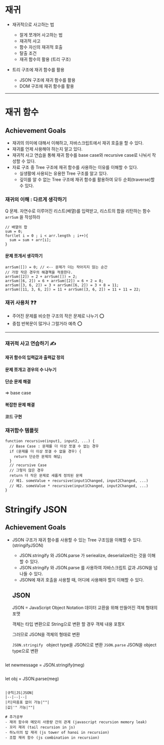 # 재귀

- 재귀적으로 사고하는 법
  - 잘게 쪼개어 사고하는 법
  - 재귀적 사고
  - 함수 자신의 재귀적 호출
  - 탈출 조건
  - 재귀 함수의 활용 (트리 구조)

- 트리 구조에 재귀 함수를 활용
  - JSON 구조에 재귀 함수를 활용
  - DOM 구조에 재귀 함수를 활용

---

# 재귀 함수

## Achievement Goals
- 재귀의 의미에 대해서 이해하고, 자바스크립트에서 재귀 호출을 할 수 있다.
- 재귀를 언제 사용해야 하는지 알고 있다.
- 재귀적 사고 연습을 통해 재귀 함수를 base case와 recursive case로 나눠서 작성할 수 있다.
- 자료 구조 중 Tree 구조에 재귀 함수를 사용하는 이유를 이해할 수 있다.
  - 실생활에 사용되는 유용한 Tree 구조를 알고 있다.
  - 깊이를 알 수 없는 Tree 구조에 재귀 함수를 활용하여 모두 순회(traverse)할 수 있다.

### 재귀의 이해 : 다르게 생각하기

Q 문제. 자연수로 이루어진 리스트(배열)를 입력받고, 리스트의 합을 리턴하는 함수 `arrSum` 을 작성하라

~~~
// 배열의 합
sum = 0;
for(let i = 0 ; i < arr.length ; i++){
  sum = sum + arr[i];
}
~~~

#### 문제 쪼개서 생각하기
~~~
arrSum([]) = 0; // <-- 문제가 더는 작아지지 않는 순간
// 가장 작은 경우의 해결책을 적용한다.
arrSum([2]) = 2 + arrSum([]) = 2;
arrSum([6, 2]) = 6 + arrSum([2]) = 6 + 2 = 8;
arrSum([3, 6, 2]) = 3 + arrSum([6, 2]) = 3 + 8 = 11;
arrSum([11, 3, 6, 2]) = 11 + arrSum([3, 6, 2]) = 11 + 11 = 22;
~~~

### 재귀 사용처 ❓❓
- 주어진 문제를 비슷한 구조의 작은 문제로 나누기 ⭕
- 중첩 반복문이 많거나 그럴거라 예측 ⭕

---

### 재귀적 사고 연습하기 ✍

#### 재귀 함수의 입력값과 출력값 정의

#### 문제 쪼개고 경우의 수 나누기

#### 단순 문제 해결
=> base case

#### 복잡한 문제 해결

#### 코드 구현

### 재귀함수 템플릿
~~~
function recursive(input1, input2, ...) {
  // Base Case : 문제를 더 이상 쪼갤 수 없는 경우
  if (문제를 더 이상 쪼갤 수 없을 경우) {
    return 단순한 문제의 해답;
  }
  // recursive Case
  // 그렇지 않은 경우
  return 더 작은 문제로 새롭게 정의된 문제
  // 예1. someValue + recursive(input1Changed, input2Changed, ...)
  // 예2. someValue * recursive(input1Changed, input2Changed, ...)
}
~~~

# Stringify JSON

## Achievement Goals

- JSON 구조가 재귀 함수를 사용할 수 있는 Tree 구조임을 이해할 수 있다. (stringifyJSON)
  - JSON.stringify 와 JSON.parse 가 seriealize,  deserialize라는 것을 이해할 수 있다.
  - JSON.stringify 와 JSON.parse 를 사용하여 자바스크립트 값과 JSON을 넘나들 수 있다.
  - JSON에 재귀 호출을 사용할 때, 어디에 사용해야 할지 이해할 수 있다.

  ## JSON

  JSON = JavaScript Object Notation
  데이터 교환을 위해 만들어진 객체 형태의 포맷

  객체는 타입 변환으로 String으로 변환 할 경우 객체 내용 포함X

  그러므로 JSON을 객체의 형태로 변환

  `JSON.stringify ` object type을 JSON으로 변환
  `JSON.parse` JSON을 object type으로 변환

  ~~~
let newmessage = JSON.stringify(meg)
  ~~~

  ~~~
let obj = JSON.parse(meg)
  ~~~

  |규칙|JS|JSON|
  |--|--|--|
  |키|따옴표 없이 가능|""|
  |값|'" 가능|""|

# 추가공부
- 재귀 함수와 메모리 사용량 간의 관계 (javascript recursion memory leak)
- 꼬리 재귀 (tail recursion in js)
- 하노이의 탑 재귀 (js tower of hanoi in recursion)
- 조합 재귀 함수 (js combination in recursion)